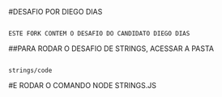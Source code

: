 #DESAFIO POR DIEGO DIAS

```````

ESTE FORK CONTEM O DESAFIO DO CANDIDATO DIEGO DIAS

```````
##PARA RODAR O DESAFIO DE STRINGS, ACESSAR A PASTA 

```````

strings/code

```````

#E RODAR O COMANDO NODE STRINGS.JS